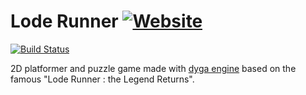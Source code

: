 # Lode Runner [![Website](https://img.shields.io/website/https/dyga-entertainment.github.io/lode-runner.svg)](https://dyga-entertainment.github.io/lode-runner/) 
[![Build Status](https://travis-ci.org/dyga-entertainment/lode-runner.svg?branch=master)](https://travis-ci.org/dyga-entertainment/lode-runner)

2D platformer and puzzle game made with [dyga engine](https://github.com/dyga-entertainment/dyga-engine) based on the famous "Lode Runner : the Legend Returns".
